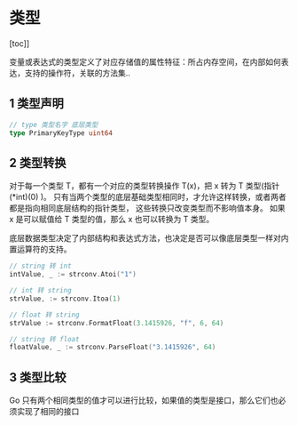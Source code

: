 # 类型

[toc]]

变量或表达式的类型定义了对应存储值的属性特征：所占内存空间，在内部如何表达，支持的操作符，关联的方法集..

## 1 类型声明

```go
// type 类型名字 底层类型
type PrimaryKeyType uint64
```

## 2 类型转换

对于每一个类型 T，都有一个对应的类型转换操作 T(x)，把 x 转为 T 类型(指针 (*int)(0) )。
只有当两个类型的底层基础类型相同时，才允许这样转换，或者两者都是指向相同底层结构的指针类型，
这些转换只改变类型而不影响值本身。
如果 x 是可以赋值给 T 类型的值，那么 x 也可以转换为 T 类型。

底层数据类型决定了内部结构和表达式方法，也决定是否可以像底层类型一样对内置运算符的支持。

```go
// string 转 int
intValue, _ := strconv.Atoi("1")

// int 转 string
strValue, := strconv.Itoa(1)

// float 转 string
strValue := strconv.FormatFloat(3.1415926, "f", 6, 64)

// string 转 float
floatValue, _ := strconv.ParseFloat("3.1415926", 64)
```

## 3 类型比较

Go 只有两个相同类型的值才可以进行比较，如果值的类型是接口，那么它们也必须实现了相同的接口
